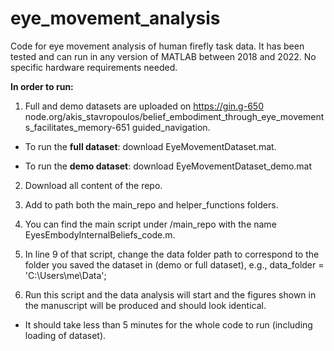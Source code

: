 # eye_movement_analysis
Code for eye movement analysis of human firefly task data.
It has been tested and can run in any version of MATLAB between 2018 and 2022.
No specific hardware requirements needed.



**In order to run:**

1) Full and demo datasets are uploaded on https://gin.g-650 node.org/akis_stavropoulos/belief_embodiment_through_eye_movements_facilitates_memory-651 guided_navigation.

- To run the **full dataset**: download EyeMovementDataset.mat.

- To run the **demo dataset**: download EyeMovementDataset_demo.mat

2) Download all content of the repo.

3) Add to path both the main_repo and helper_functions folders.

4) You can find the main script under /main_repo with the name EyesEmbodyInternalBeliefs_code.m.

5) In line 9 of that script, change the data folder path to correspond to the folder you saved the dataset in (demo or full dataset), e.g., data_folder = 'C:\Users\me\Data\';

6) Run this script and the data analysis will start and the figures shown in the manuscript will be produced and should look identical.

* It should take less than 5 minutes for the whole code to run (including loading of dataset).

